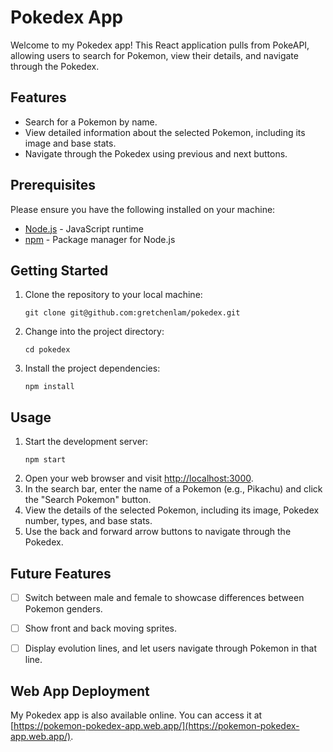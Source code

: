 # Pokedex App

Welcome to my Pokedex app! This React application pulls from PokeAPI, allowing users to search for Pokemon, view their details, and navigate through the Pokedex.

## Features

* Search for a Pokemon by name.
* View detailed information about the selected Pokemon, including its image and base stats.
* Navigate through the Pokedex using previous and next buttons.

## Prerequisites

Please ensure you have the following installed on your machine:

* [Node.js](https://nodejs.org/) - JavaScript runtime
* [npm](https://www.npmjs.com/) - Package manager for Node.js

## Getting Started

1. Clone the repository to your local machine:

   ```
   git clone git@github.com:gretchenlam/pokedex.git
   ```
2. Change into the project directory:

   ```
   cd pokedex
   ```
3. Install the project dependencies:

   ```
   npm install
   ```

## Usage

1. Start the development server:
   ```
   npm start
   ```
2. Open your web browser and visit [http://localhost:3000](http://localhost:3000/).
3. In the search bar, enter the name of a Pokemon (e.g., Pikachu) and click the "Search Pokemon" button.
4. View the details of the selected Pokemon, including its image, Pokedex number, types, and base stats.
5. Use the back and forward arrow buttons to navigate through the Pokedex.


## Future Features

* [ ] Switch between male and female to showcase differences between Pokemon genders.
* [ ] Show front and back moving sprites.
* [ ] Display evolution lines, and let users navigate through Pokemon in that line.


## Web App Deployment

My Pokedex app is also available online. You can access it at [https://pokemon-pokedex-app.web.app/](https://pokemon-pokedex-app.web.app/).
